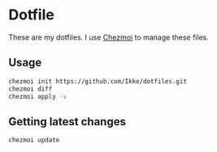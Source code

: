 # Dotfile

These are my dotfiles. I use [Chezmoi](https://www.chezmoi.io/) to manage these files.

## Usage

```sh
chezmoi init https://github.com/Ikke/dotfiles.git
chezmoi diff
chezmoi apply -v
```

## Getting latest changes

```sh
chezmoi update
```

